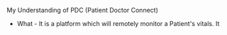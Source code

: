 My Understanding of PDC (Patient Doctor Connect)
- What - It is a platform which will remotely monitor a Patient's vitals. It